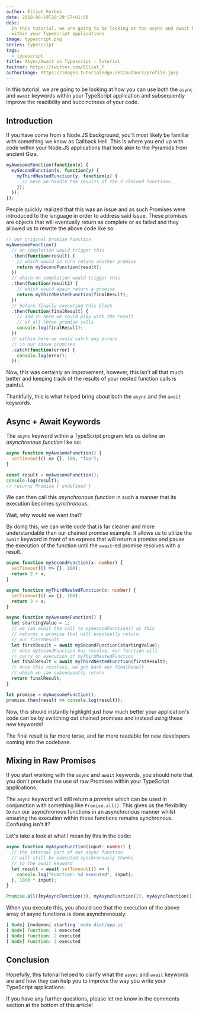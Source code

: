 ```yaml
---
author: Elliot Forbes
date: 2018-06-19T20:29:57+01:00
desc:
  In this tutorial, we are going to be looking at the async and await keywords
  within your Typescript applications
image: typescript.png
series: typescript
tags:
  - typescript
title: Async/Await in Typescript - Tutorial
twitter: https://twitter.com/Elliot_F
authorImage: https://images.tutorialedge.net/authors/profile.jpeg
---
```


In this tutorial, we are going to be looking at how you can use both the `async`
and `await` keywords within your TypeScript application and subsequently improve
the readibility and succinctness of your code.

## Introduction

If you have come from a Node.JS background, you'll most likely be familiar with
something we know as Callback Hell. This is where you end up with code within
your Node.JS applications that look akin to the Pyramids from ancient Giza.

```js
myAwesomeFunction(function(x) {
  mySecondFunction(x, function(y) {
    myThirdNestedFunction(y, function(z) {
      // here we handle the results of the 3 chained functions.
    });
  });
});
```

People quickly realized that this was an issue and as such Promises were
introduced to the language in order to address said issue. These promises are
objects that will eventually return as complete or as failed and they allowed us
to rewrite the above code like so:

```js
// our original promise function
myAwesomeFunction()
  // on completion would trigger this
  .then(function(result) {
    // which would in turn return another promise
    return mySecondFunction(result);
  })
  // which on completion would trigger this
  .then(function(result2) {
    // which would again return a promise
    return myThirdNestedFunction(finalResult);
  })
  // before finally executing this block
  .then(function(finalResult) {
    // and in here we could play with the result
    // of all three promise calls
    console.log(finalResult);
  })
  // within here we could catch any errors
  // in our above promises
  .catch(function(error) {
    console.log(error);
  });
```

Now, this was certainly an improvement, however, this isn't all that much better
and keeping track of the results of your nested function calls is painful.

Thankfully, this is what helped bring about both the `async` and the `await`
keywords.

## Async + Await Keywords

The `async` keyword within a TypeScript program lets us define an _asynchronous
function_ like so:

```ts
async function myAwesomeFunction() {
  setTimeout(() => {}, 100, "foo");
}

const result = myAwesomeFunction();
console.log(result);
// returns Promise { undefined }
```

We can then call this _asynchronous function_ in such a manner that its
execution becomes _synchronous_.

Wait, why would we want that?

By doing this, we can write code that is far cleaner and more understandable
than our chained promise example. It allows us to utilize the `await` keyword in
front of an express that will return a promise and pause the execution of the
function until the `await`-ed promise resolves with a result.

```ts
async function mySecondFunction(x: number) {
  setTimeout(() => {}, 100);
  return 2 + x;
}

async function myThirdNestedFunction(x: number) {
  setTimeout(() => {}, 100);
  return 3 + x;
}

async function myAwesomeFunction() {
  let startingValue = 1;
  // we can await the call to mySecondFunction() as this
  // returns a promise that will eventually return
  // our firstResult
  let firstResult = await mySecondFunction(startingValue);
  // once mySecondFunction has resolve, our function will
  // carry on execution of myThirdNestedFunction
  let finalResult = await myThirdNestedFunction(firstResult);
  // once this resolves, we get back our finalResult
  // which we can subsequently return
  return finalResult;
}

let promise = myAwesomeFunction();
promise.then(result => console.log(result));
```

Now, this should instantly highlight just how much better your application's
code can be by switching out chained promises and instead using these new
keywords!

The final result is far more terse, and far more readable for new developers
coming into the codebase.

## Mixing in Raw Promises

If you start working with the `async` and `await` keywords, you should note that
you don't preclude the use of raw Promises within your TypeScript applications.

The `async` keyword will still return a _promise_ which can be used in
conjunction with something like `Promise.all()`. This gives us the flexibility
to run our asynchronous functions in an asynchronous manner whilst ensuring the
execution within those functions remains synchronous. Confusing isn't it?

Let's take a look at what I mean by this in the code:

```ts
async function myAsyncFunction(input: number) {
  // the internal part of our async function
  // will still be executed synchronously thanks
  // to the await keyword
  let result = await setTimeout(() => {
    console.log("Function: %d executed", input);
  }, 1000 * input);
}

Promise.all([myAsyncFunction(3), myAsyncFunction(2), myAsyncFunction(1)]);
```

When you execute this, you should see that the execution of the above array of
async functions is done asynchronously:

```js
[ Node] [nodemon] starting `node dist/app.js`
[ Node] Function: 1 executed
[ Node] Function: 2 executed
[ Node] Function: 3 executed
```

## Conclusion

Hopefully, this tutorial helped to clarify what the `async` and `await` keywords
are and how they can help you to improve the way you write your TypeScript
applications.

If you have any further questions, please let me know in the comments section at
the bottom of this article!
